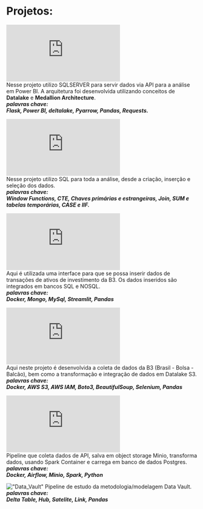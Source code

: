 # Projetos:

!["Análise de Vendas"](https://github.com/josecarlos-dataengineer/data_series3_delta_pyarrow_flask_pandas_medalion/blob/main/Readme.md#engenharia--an%C3%A1lise-de-dados) <br>
Nesse projeto utilizo SQLSERVER para servir dados via API para a análise em Power BI. A arquitetura foi desenvolvida utilizando conceitos de **Datalake** e **Medallion Architecture**. <br>
***palavras chave:*** <br>
***Flask, Power BI, deltalake, Pyarrow, Pandas, Requests.***

!["Análise de Vendas SQL"](https://github.com/josecarlos-dataengineer/estudo_analise_vendas_sql/blob/main/readme.md) <br>
Nesse projeto utilizo SQL para toda a análise, desde a criação, inserção e seleção dos dados. <br>
***palavras chave:*** <br>
***Window Functions, CTE, Chaves primárias e estrangeiras, Join, SUM e tabelas temporárias, CASE e IIF.***

!["Estudo de carteira de investimentos"](https://github.com/josecarlos-dataengineer/streamlit_analise_de_carteira/blob/main/README.md) <br>
Aqui é utilizada uma interface para que se possa inserir dados de transações de ativos de investimento da B3. Os dados inseridos são integrados em bancos SQL e NOSQL. <br>
***palavras chave:*** <br>
***Docker, Mongo, MySql, Streamlit, Pandas***


!["Pipeline Dados B3 - AWS"](https://github.com/josecarlos-dataengineer/DataLakehouse_Dados_Economicos/blob/main/Readme.md) <br>
Aqui neste projeto é desenvolvida a coleta de dados da B3 (Brasil - Bolsa - Balcão), bem como a transformação e integração de dados em Datalake S3. <br>
***palavras chave:*** <br>
***Docker, AWS S3, AWS IAM, Boto3, BeautifulSoup, Selenium, Pandas***

!["Pipeline Airflow"](https://github.com/josecarlos-dataengineer/data_series4_pyspark_minio_airflow/blob/main/Readme.md#airflow---python---spark---minio) <br>
Pipeline que coleta dados de API, salva em object storage Minio, transforma dados, usando Spark Container e carrega em banco de dados Postgres.
***palavras chave:*** <br>
***Docker, Airflow, Minio, Spark, Python***

!["Data_Vault"](https://github.com/josecarlos-dataengineer/data_series5_data_vault?tab=readme-ov-file#descri%C3%A7%C3%A3o)
Pipeline de estudo da metodologia/modelagem Data Vault. <br>
***palavras chave:*** <br>
***Delta Table, Hub, Satelite, Link, Pandas***
